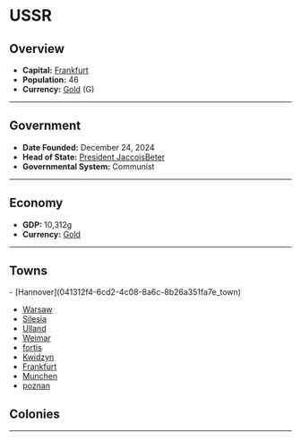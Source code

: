 <!--UNDEDITED FILE, remove this entire line if this file has been edited!-->
# <!--NAME-->USSR<!--NAME-->

## Overview

- **Capital:** <!--CAPITAL_LINK-->[Frankfurt](4766fd78-a272-4c85-81cd-563dbb491978_town)<!--CAPITAL_LINK-->
- **Population:** <!--POPULATION-->46<!--POPULATION-->
- **Currency:** <!--CURRENCY_LINK-->[Gold](Gold_currency)<!--CURRENCY_LINK--> (<!--CURRENCY_ABV-->G<!--CURRENCY_ABV-->)

---

## Government

- **Date Founded:** <!--FOUNDED-->December 24, 2024<!--FOUNDED-->
- **Head of State:** <!--LEADER_TITLE_LINK-->[President JaccoisBeter](JaccoisBeter_user)<!--LEADER_TITLE_LINK-->
- **Governmental System:** <!--GOVERNMENT-->Communist<!--GOVERNMENT-->

---

## Economy

- **GDP:** <!--GDP-->10,312g<!--GDP-->
- **Currency:** <!--CURRENCY_LINK-->[Gold](Gold_currency)<!--CURRENCY_LINK-->

---

## Towns

<!--TOWNS-->- [Hannover](041312f4-6cd2-4c08-8a6c-8b26a351fa7e_town)
- [Warsaw](f13e35eb-1aef-4091-9742-fe3466af10be_town)
- [Silesia](ae035e3e-441c-40c9-b265-a99a3a1b59ce_town)
- [Ulland](c9117ca5-12f8-4c8b-9465-08682e36d552_town)
- [Weimar](08cf6aba-196e-4514-be00-6fd2e6a087e0_town)
- [fortis](f7e6dd83-4060-41b9-a5a8-802da63dee6b_town)
- [Kwidzyn](fba54e98-216a-4fba-8460-fb158cc7afea_town)
- [Frankfurt](4766fd78-a272-4c85-81cd-563dbb491978_town)
- [Munchen](3b342af8-274c-4292-abb0-1c138e6ce754_town)
- [poznan](ea3eb600-addf-411e-9a67-d8c00204d04f_town)<!--TOWNS-->

## Colonies

<!--COLONIES--><!--COLONIES-->

---